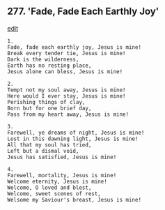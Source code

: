
## 277.  'Fade, Fade Each Earthly Joy'
[edit](https://docs.google.com/document/d/1slUG93VzFV3PK7DiYVr57FW85uQfRnW2/edit?mode=html)



    1.
    Fade, fade each earthly joy, Jesus is mine! 
    Break every tender tie, Jesus is mine! 
    Dark is the wilderness, 
    Earth has no resting place, 
    Jesus alone can bless, Jesus is mine! 

    2.
    Tempt not my soul away, Jesus is mine! 
    Here would I ever stay, Jesus is mine! 
    Perishing things of clay, 
    Born but for one brief day, 
    Pass from my heart away, Jesus is mine! 

    3.
    Farewell, ye dreams of night, Jesus is mine! 
    Lost in this dawning light, Jesus is mine! 
    All that my soul has tried, 
    Left but a dismal void, 
    Jesus has satisfied, Jesus is mine! 

    4.
    Farewell, mortality, Jesus is mine! 
    Welcome eternity, Jesus is mine! 
    Welcome, O loved and blest, 
    Welcome, sweet scenes of rest, 
    Welsome my Saviour's breast, Jesus is mine!
